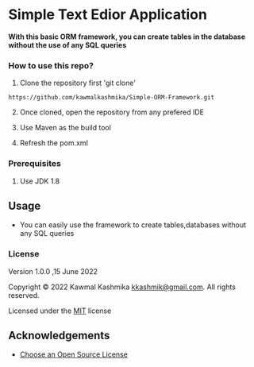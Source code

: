# Simple Text Edior Application




**With this basic ORM framework, you can create tables in the database without the use of any SQL queries**


### How to use this repo?

1. Clone the repository first  'git clone'

``https://github.com/kawmalkashmika/Simple-ORM-Framework.git``

2. Once cloned, open the repository from any prefered IDE

3. Use Maven as the build tool

4. Refresh the pom.xml


### Prerequisites
1. Use JDK 1.8



## Usage

* You can easily use the framework to create tables,databases without any SQL queries


### License

Version 1.0.0 ,15 June 2022

Copyright &copy; 2022 Kawmal Kashmika <kkashmik@gmail.com>. All rights reserved.

Licensed under the [MIT](LICENSE) license

## Acknowledgements

* [Choose an Open Source License](https://choosealicense.com)